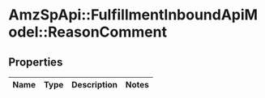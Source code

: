 # AmzSpApi::FulfillmentInboundApiModel::ReasonComment

## Properties
Name | Type | Description | Notes
------------ | ------------- | ------------- | -------------

